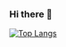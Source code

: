 ### Hi there 👋

[![Top Langs](https://github-readme-stats.vercel.app/api/top-langs/?username=jsullivan2847)](https://github.com/anuraghazra/github-readme-stats)

